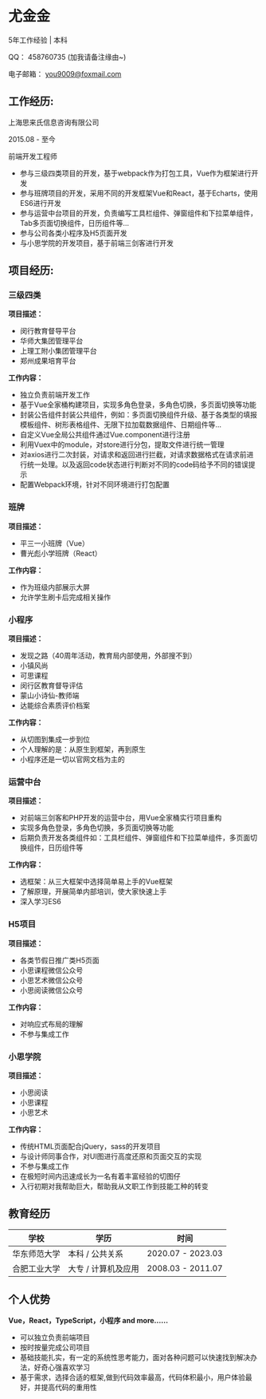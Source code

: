 # 尤金金

5年工作经验 | 本科

QQ： 458760735 (加我请备注缘由~)

电子邮箱： you9009@foxmail.com


## 工作经历:
上海思来氏信息咨询有限公司

2015.08 - 至今

前端开发工程师

- 参与三级四类项目的开发，基于webpack作为打包工具，Vue作为框架进行开发
- 参与班牌项目的开发，采用不同的开发框架Vue和React，基于Echarts，使用ES6进行开发
- 参与运营中台项目的开发，负责编写工具栏组件、弹窗组件和下拉菜单组件，Tab多页面切换组件，日历组件等…
- 参与公司各类小程序及H5页面开发
- 与小思学院的开发项目，基于前端三剑客进行开发


## 项目经历:

### 三级四类
**项目描述：**
- 闵行教育督导平台
- 华师大集团管理平台
- 上理工附小集团管理平台
- 郑州成果培育平台

**工作内容：**
- 独立负责前端开发工作
- 基于Vue全家桶构建项目，实现多角色登录，多角色切换，多页面切换等功能
- 封装公告组件封装公共组件，例如：多页面切换组件升级、基于各类型的填报模板组件、树形表格组件、无限下拉加载数据组件、日期组件等…
- 自定义Vue全局公共组件通过Vue.component进行注册
- 利用Vuex中的module，对store进行分包，提取文件进行统一管理
- 对axios进行二次封装，对请求和返回进行拦截，对请求数据格式在请求前进行统一处理。以及返回code状态进行判断对不同的code码给予不同的错误提示
- 配置Webpack环境，针对不同环境进行打包配置


### 班牌
**项目描述：**
- 平三一小班牌（Vue）
- 曹光彪小学班牌（React）

**工作内容：**
- 作为班级内部展示大屏
- 允许学生刷卡后完成相关操作


### 小程序
**项目描述：**
- 发现之路（40周年活动，教育局内部使用，外部搜不到）
- 小镇风尚
- 可思课程
- 闵行区教育督导评估
- 蒙山小诗仙-教师端
- 达能综合素质评价档案

**工作内容：**
- 从切图到集成一步到位
- 个人理解的是：从原生到框架，再到原生
- 小程序还是一切以官网文档为主的


### 运营中台
**项目描述：**
- 对前端三剑客和PHP开发的运营中台，用Vue全家桶实行项目重构
- 实现多角色登录，多角色切换，多页面切换等功能
- 后期负责开发各类组件如：工具栏组件、弹窗组件和下拉菜单组件，多页面切换组件，日历组件等

**工作内容：**
- 选框架：从三大框架中选择简单易上手的Vue框架
- 了解原理，开展简单内部培训，使大家快速上手
- 深入学习ES6


### H5项目
**项目描述：**
- 各类节假日推广类H5页面
- 小思课程微信公众号
- 小思艺术微信公众号
- 小思阅读微信公众号

**工作内容：**
- 对响应式布局的理解
- 不参与集成工作


### 小思学院
**项目描述：**
- 小思阅读
- 小思课程
- 小思艺术

**工作内容：**
- 传统HTML页面配合jQuery，sass的开发项目
- 与设计师同事合作，对UI图进行高度还原和页面交互的实现
- 不参与集成工作
- 在极短时间内迅速成长为一名有着丰富经验的切图仔
- 入行初期对我帮助巨大，帮助我从文职工作到技能工种的转变

## 教育经历
| 学校 | 学历 | 时间 |
| --- | --- | --- |
| 华东师范大学 | 本科 / 公共关系 | 2020.07 - 2023.03 |
| 合肥工业大学 | 大专 / 计算机及应用 | 2008.03 - 2011.07 |



## 个人优势
**Vue，React，TypeScript，小程序 and more……**
- 可以独立负责前端项目
- 按时按量完成公司项目
- 基础技能扎实，有一定的系统性思考能力，面对各种问题可以快速找到解决办法，好奇心强喜欢学习
- 基于需求，选择合适的框架,做到代码效率最高，代码体积最小，用户体验最好，并提高代码的重用性
